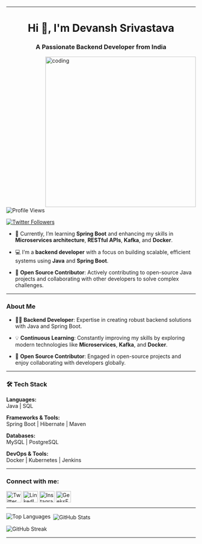 

---

<h1 align="center">Hi 👋, I'm Devansh Srivastava</h1>
<h3 align="center">A Passionate Backend Developer from India</h3>

<img align="right" alt="coding" width="400" src="https://user-images.githubusercontent.com/55389276/140866485-8fb1c876-9a8f-4d6a-98dc-08c4981eaf70.gif">

<p align="left"> <img src="https://komarev.com/ghpvc/?username=devloperdevansh&label=Profile%20views&color=0e75b6&style=flat" alt="Profile Views" /> </p>

<p align="left"> <a href="https://twitter.com/@devansh11371177" target="_blank"><img src="https://img.shields.io/twitter/follow/@devansh11371177?logo=twitter&style=for-the-badge" alt="Twitter Followers" /></a> </p>

- 🌱 Currently, I’m learning **Spring Boot** and enhancing my skills in **Microservices architecture**, **RESTful APIs**, **Kafka**, and **Docker**.

- 💻 I’m a **backend developer** with a focus on building scalable, efficient systems using **Java** and **Spring Boot**.

- 🤝 **Open Source Contributor**: Actively contributing to open-source Java projects and collaborating with other developers to solve complex challenges.

---

<h3>About Me</h3>

- 👨‍💻 **Backend Developer**: Expertise in creating robust backend solutions with Java and Spring Boot.

- 💡 **Continuous Learning**: Constantly improving my skills by exploring modern technologies like **Microservices**, **Kafka**, and **Docker**.

- 🌱 **Open Source Contributor**: Engaged in open-source projects and enjoy collaborating with developers globally.

---

<h3 align="left">🛠️ Tech Stack</h3>

**Languages:**  
Java | SQL

**Frameworks & Tools:**  
Spring Boot | Hibernate | Maven

**Databases:**  
MySQL | PostgreSQL

**DevOps & Tools:**  
Docker | Kubernetes | Jenkins

---

<h3 align="left">Connect with me:</h3>
<p align="left">
<a href="https://twitter.com/@devansh11371177" target="_blank"><img align="center" src="https://raw.githubusercontent.com/rahuldkjain/github-profile-readme-generator/master/src/images/icons/Social/twitter.svg" alt="Twitter" height="30" width="40" /></a>
<a href="https://linkedin.com/in/devansh-srivastava" target="_blank"><img align="center" src="https://raw.githubusercontent.com/rahuldkjain/github-profile-readme-generator/master/src/images/icons/Social/linked-in-alt.svg" alt="LinkedIn" height="30" width="40" /></a>
<a href="https://instagram.com/irreplaceable__ayush" target="_blank"><img align="center" src="https://raw.githubusercontent.com/rahuldkjain/github-profile-readme-generator/master/src/images/icons/Social/instagram.svg" alt="Instagram" height="30" width="40" /></a>
<a href="https://auth.geeksforgeeks.org/user/srivastavdevansh523" target="_blank"><img align="center" src="https://raw.githubusercontent.com/rahuldkjain/github-profile-readme-generator/master/src/images/icons/Social/geeks-for-geeks.svg" alt="GeeksForGeeks" height="30" width="40" /></a>
</p>

---

<p><img align="left" src="https://github-readme-stats.vercel.app/api/top-langs?username=devloperdevansh&show_icons=true&locale=en&layout=compact" alt="Top Languages" /></p>

<p>&nbsp;<img align="center" src="https://github-readme-stats.vercel.app/api?username=devloperdevansh&show_icons=true&locale=en" alt="GitHub Stats" /></p>

<p><img align="center" src="https://github-readme-streak-stats.herokuapp.com/?user=devloperdevansh&" alt="GitHub Streak" /></p>

---
